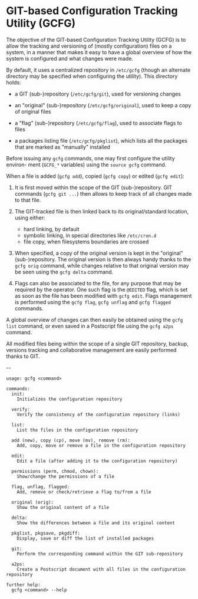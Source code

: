 GIT-based Configuration Tracking Utility (GCFG)
===============================================

The objective of the GIT-based Configuration Tracking Utility (GCFG) is to
allow the tracking and versioning of (mostly configuration) files on a system,
in a manner that makes it easy to have a global overview of how the system is
configured and what changes were made.

By default, it uses a centralized repository in `/etc/gcfg` (though an alternate
directory may be specified when configuring the utility). This directory holds:

 * a GIT (sub-)repository (`/etc/gcfg/git`), used for versioning changes

 * an "original" (sub-)repository (`/etc/gcfg/original`), used to keep a
   copy of original files

 * a "flag" (sub-)repository (`/etc/gcfg/flag`), used to associate flags
   to files

 * a packages listing file (`/etc/gcfg/pkglist`), which lists all the packages
   that are marked as "manually" installed

Before issuing any `gcfg` commands, one may first configure the utility environ-
ment (`GCFG_*` variables) using the `source gcfg` command.

When a file is added (`gcfg add`), copied (`gcfg copy`) or edited (`gcfg edit`):

 1. It is first moved within the scope of the GIT (sub-)repository.
    GIT commands (`gcfg git ...`) then allows to keep track of all changes
    made to that file.

 2. The GIT-tracked file is then linked back to its original/standard location,
    using either:
      - hard linking, by default
      - symbolic linking, in special directories like `/etc/cron.d`
      - file copy, when filesystems boundaries are crossed

 3. When specified, a copy of the original version is kept in the "original"
    (sub-)repository.
    The original version is then always handy thanks to the `gcfg orig`
    command, while changes relative to that original version may be seen
    using the `gcfg delta` command.

 4. Flags can also be associated to the file, for any purpose that may be
    required by the operator.
    One such flag is the `@EDITED` flag, which is set as soon as the file
    has been modified with `gcfg edit`.
    Flags management is performed using the `gcfg flag`, `gcfg unflag` and
    `gcfg flagged` commands.

A global overview of changes can then easily be obtained using the `gcfg list`
command, or even saved in a Postscript file using the `gcfg a2ps` command.

All modified files being within the scope of a single GIT repository, backup,
versions tracking and collaborative management are easily performed thanks
to GIT.

--

``` text
usage: gcfg <command>

commands:
  init:
    Initializes the configuration repository

  verify:
    Verify the consistency of the configuration repository (links)

  list:
    List the files in the configuration repository

  add (new), copy (cp), move (mv), remove (rm):
    Add, copy, move or remove a file in the configuration repository

  edit:
    Edit a file (after adding it to the configuration repository)

  permissions (perm, chmod, chown):
    Show/change the permissions of a file

  flag, unflag, flagged:
    Add, remove or check/retrieve a flag to/from a file

  original (orig):
    Show the original content of a file

  delta:
    Show the differences between a file and its original content

  pkglist, pkgsave, pkgdiff:
    Display, save or diff the list of installed packages

  git:
    Perform the corresponding command within the GIT sub-repository

  a2ps:
    Create a Postscript document with all files in the configuration repository

further help:
  gcfg <command> --help
```
